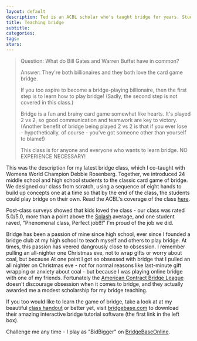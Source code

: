 ```yaml
---
layout: default
description: Ted is an ACBL scholar who's taught bridge for years. Students gush 'Phenomenal class, Perfect job!!!'
title: Teaching bridge
subtitle:
categories:
tags:
stars:
---
```



>Question: What do Bill Gates and Warren Buffet have in common?
>
>Answer: They're both billionaires and they both love the card game bridge.
>
>If you too aspire to become a bridge-playing billionaire, then the first step is to learn how to play bridge! (Sadly, the second step is not covered in this class.)
>
>Bridge is a fun and brainy card game somewhat like hearts. It's played 2 vs 2, so good communication and teamwork are key to victory. (Another benefit of bridge being played 2 vs 2 is that if you ever lose - hypothetically, of course - you've got someone other than yourself to blame!)
>
>This class is for anyone and everyone who wants to learn bridge. NO EXPERIENCE NECESSARY!

<p>This was the description for my latest bridge class, which I co-taught with Womens World Champion Debbie Rosenberg. Together, we introduced 24 middle school and high school students to the classic card game of bridge. We designed our class from scratch, using a sequence of eight hands to build up concepts one at a time so that by the end of the class, the students could play bridge on their own. Read the ACBL's coverage of the class <a href="http://www.acbl.org/news_archive.php?id=842">here</a>.</p>

<p>Post-class surveys showed that kids loved the class - our class was rated 5.0/5.0, more than a point above the <a href="https://www.stanfordesp.org/">Splash</a> average, and one student raved, "Phenomenal class, Perfect job!!!" I'm proud of the job we did.</p>

<p>Bridge has been a passion of mine since high school, ever since I founded a bridge club at my high school to teach myself and others to play bridge. At times, this passion has veered dangrously close to obsession. I remember pulling an all-nighter one Christmas eve, not to wrap gifts or worry about coal, but because At one point I got so obsessed with bridge that I pulled an all nighter on Christmas eve - not for normal reasons like last-minute gift wrapping or anxiety about coal - but because I was playing online bridge with one of my friends. Fortunately the <a href="http://www.acbl.org/index.html">American Contract Bridge League</a> doesn't discourage obsession when it comes to bridge, and they actually awarded me a modest scholarship for my bridge teaching.</p>

<p>If you too would like to learn the game of bridge, take a look at at my beautiful <a href="{{site.url}}/how-to-play-bridge.pdf">class handout</a> or better yet, visit <a href="http://bridgebase.com">bridgebase.com</a> to download their amazing interactive bridge tutorial software (the first link in the left box).</p>

<p>Challenge me any time - I play as "BidBigger" on <a href="http://www.bridgebase.com/client/client.php">BridgeBaseOnline</a>.</p>
